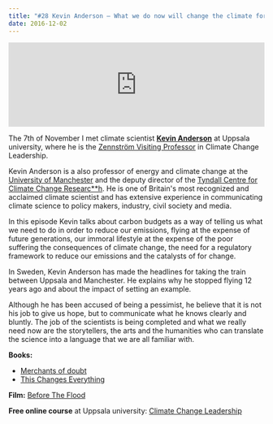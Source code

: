 ```yaml
---
title: "#28 Kevin Anderson – What we do now will change the climate forever"
date: 2016-12-02
---
```


<iframe src="https://w.soundcloud.com/player/?url=https%3A//api.soundcloud.com/tracks/295873760&amp;color=001665&amp;auto_play=false&amp;hide_related=false&amp;show_comments=true&amp;show_user=true&amp;show_reposts=false" width="100%" height="166" frameborder="no" scrolling="no"></iframe>

The 7th of November I met climate scientist **[Kevin Anderson](http://kevinanderson.info/)** at Uppsala university, where he is the [Zennström Visiting Professor](http://www.csduppsala.se/ccleadership/) in Climate Change Leadership.

Kevin Anderson is a also professor of energy and climate change at the [University of Manchester](http://www.mace.manchester.ac.uk/people/staff-spotlights/kevin-anderson/) and the deputy director of the [Tyndall Centre for Climate Change Researc\*\*h](http://www.tyndall.ac.uk/). He is one of Britain's most recognized and acclaimed climate scientist and has extensive experience in communicating climate science to policy makers, industry, civil society and media.

In this episode Kevin talks about carbon budgets as a way of telling us what we need to do in order to reduce our emissions, flying at the expense of future generations, our immoral lifestyle at the expense of the poor suffering the consequences of climate change, the need for a regulatory framework to reduce our emissions and the catalysts of for change.

In Sweden, Kevin Anderson has made the headlines for taking the train between Uppsala and Manchester. He explains why he stopped flying 12 years ago and about the impact of setting an example.

Although he has been accused of being a pessimist, he believe that it is not his job to give us hope, but to communicate what he knows clearly and bluntly. The job of the scientists is being completed and what we really need now are the storytellers, the arts and the humanities who can translate the science into a language that we are all familiar with.

**Books:**

- [Merchants of doubt](http://merchantsofdoubt.org/)
- [This Changes Everything](https://thischangeseverything.org/)

**Film:** [Before The Flood](https://www.beforetheflood.com/)

**Free online course** at Uppsala university: [Climate Change Leadership](https://www.futurelearn.com/courses/climate-leadership)
